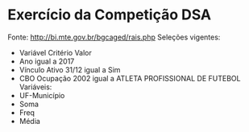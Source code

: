 # Exercício da Competição DSA

Fonte: http://bi.mte.gov.br/bgcaged/rais.php
Seleções vigentes:
- Variável	Critério	Valor
- Ano	igual a	2017
- Vínculo Ativo 31/12	igual a	Sim
- CBO Ocupação 2002	igual a	ATLETA PROFISSIONAL DE FUTEBOL
Variáveis:
- UF-Município	
- Soma	
- Freq	
- Média







